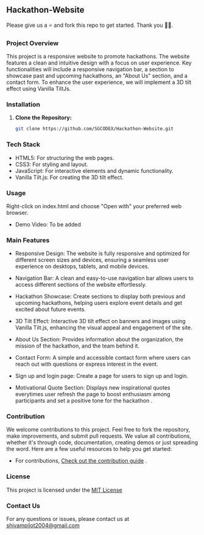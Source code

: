 ## Hackathon-Website
Please give us a ⭐ and fork this repo to get started. Thank you 🙌🙌.

### Project Overview

This project is a responsive website to promote hackathons. The website features a clean and intuitive design with a focus on user experience. Key functionalities will include a responsive navigation bar, a section to showcase past and upcoming hackathons, an "About Us" section, and a contact form. To enhance the user experience, we will implement a 3D tilt effect using Vanilla TiltJs.

### Installation

1.  **Clone the Repository:**
    ```bash
    git clone https://github.com/SGCODEX/Hackathon-Website.git
    ```

### Tech Stack

- HTML5: For structuring the web pages.   
- CSS3: For styling and layout.   
- JavaScript: For interactive elements and dynamic functionality.
- Vanilla Tilt.js: For creating the 3D tilt effect.

### Usage

Right-click on index.html and choose "Open with" your preferred web browser.

- Demo Video: To be added

### Main Features
- Responsive Design: The website is fully responsive and optimized for different screen sizes and devices, ensuring a seamless user experience on desktops, tablets, and mobile devices.

- Navigation Bar: A clean and easy-to-use navigation bar allows users to access different sections of the website effortlessly.

- Hackathon Showcase: Create sections to display both previous and upcoming hackathons, helping users explore event details and get excited about future events.

- 3D Tilt Effect: Interactive 3D tilt effect on banners and images using Vanilla Tilt.js, enhancing the visual appeal and engagement of the site.

- About Us Section: Provides information about the organization, the mission of the hackathon, and the team behind it.

- Contact Form: A simple and accessible contact form where users can reach out with questions or express interest in the event.

- Sign up and login page: Create a page for users to sign up and login.

- Motivational Quote Section: Displays new inspirational quotes everytimes user refresh the page to boost enthusiasm among participants and set a positive tone for the hackathon .

### Contribution

We welcome contributions to this project. Feel free to fork the repository, make improvements, and submit pull requests.
We value all contributions, whether it's through code, documentation, creating demos or just spreading the word.
Here are a few useful resources to help you get started:
- For contributions, [Check out the contribution guide](https://github.com/SGCODEX/Hackathon-Website/blob/main/CONTRIBUTING.md) .

### License

This project is licensed under the [MIT License](https://github.com/SGCODEX/Hackathon-Website/blob/main/LICENSE)

### Contact Us

For any questions or issues, please contact us at shivampilot2004@gmail.com
